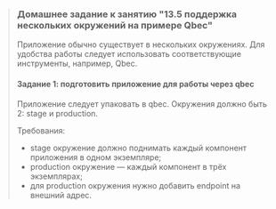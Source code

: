 >### Домашнее задание к занятию "13.5 поддержка нескольких окружений на примере Qbec"
>Приложение обычно существует в нескольких окружениях. Для удобства работы следует использовать соответствующие инструменты, например, Qbec.
>
>#### Задание 1: подготовить приложение для работы через qbec
>Приложение следует упаковать в qbec. Окружения должно быть 2: stage и production. 
>
>Требования:
>* stage окружение должно поднимать каждый компонент приложения в одном экземпляре;
>* production окружение — каждый компонент в трёх экземплярах;
>* для production окружения нужно добавить endpoint на внешний адрес.


 
